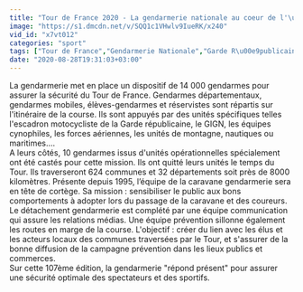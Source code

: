 ```yaml
---
title: "Tour de France 2020 - La gendarmerie nationale au coeur de l'\u00e9v\u00e9nement !"
image: "https://s1.dmcdn.net/v/SQQ1c1VHwlv9IueRK/x240"
vid_id: "x7vt012"
categories: "sport"
tags: ["Tour de France","Gendarmerie Nationale","Garde R\u00e9publicaine"]
date: "2020-08-28T19:31:03+03:00"
---
```

La gendarmerie met en place un dispositif de 14 000 gendarmes pour assurer la sécurité du Tour de France. Gendarmes départementaux, gendarmes mobiles, élèves-gendarmes et réservistes sont répartis sur l'itinéraire de la course. Ils sont appuyés par des unités spécifiques telles l'escadron motocycliste de la Garde républicaine, le GIGN, les équipes cynophiles, les forces aériennes, les unités de montagne, nautiques ou maritimes….  <br>A leurs côtés, 10 gendarmes issus d'unités opérationnelles spécialement ont été castés pour cette mission. Ils ont quitté leurs unités le temps du Tour. Ils traverseront 624 communes et 32 départements soit près de 8000 kilomètres. Présente depuis 1995, l’équipe de la caravane gendarmerie sera en tête de cortège. Sa mission : sensibiliser le public aux bons comportements à adopter lors du passage de la caravane et des coureurs.  <br>Le détachement gendarmerie est complété par une équipe communication qui assure les relations médias. Une équipe prévention sillonne également les routes en marge de la course. L'objectif :  créer du lien avec les élus et les acteurs locaux des communes traversées par le Tour, et s'assurer de la bonne diffusion de la campagne prévention dans les lieux publics et commerces.     <br>Sur cette 107ème édition, la gendarmerie &quot;répond présent&quot; pour assurer une sécurité optimale des spectateurs et des sportifs.  <br>

